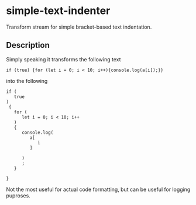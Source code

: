 # simple-text-indenter

Transform stream for simple bracket-based text indentation.

## Description

Simply speaking it transforms the following text

    if (true) {for (let i = 0; i < 10; i++){console.log(a[i]);}}

into the following

```
if (
   true
)
 {
   for (
      let i = 0; i < 10; i++
   )
   {
      console.log(
         a[
            i
         ]
         
      )
      ;
   }
   
}
```

Not the most useful for actual code formatting, but can be useful for logging puproses.